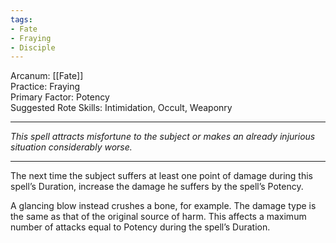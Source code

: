 ```yaml
---
tags:
- Fate
- Fraying
- Disciple
---
```


Arcanum: [[Fate]]\
Practice: Fraying\
Primary Factor: Potency\
Suggested Rote Skills: Intimidation, Occult, Weaponry

---

_This spell attracts misfortune to the subject or makes an already injurious situation considerably worse._

---

The next time the subject suffers at least one point of damage during this spell’s Duration, increase the damage he suffers by the spell’s Potency.

A glancing blow instead crushes a bone, for example. The damage type is the same as that of the original source of harm. This affects a maximum number of attacks equal to Potency during the spell’s Duration.